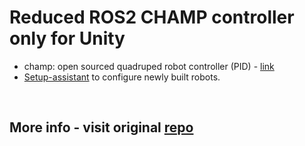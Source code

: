 # Reduced ROS2 CHAMP controller only for Unity
+ champ: open sourced quadruped robot controller (PID) - [link](https://github.com/chvmp/champ)
+ [Setup-assistant](https://github.com/chvmp/champ_setup_assistant) to configure newly built robots.

<br>

## More info - visit original [repo](https://github.com/chvmp/champ)
